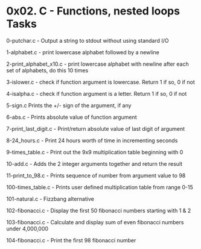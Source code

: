 # 0x02. C - Functions, nested loops Tasks

0-putchar.c - Output a string to stdout without using standard I/O

1-alphabet.c - print lowercase alphabet followed by a newline

2-print_alphabet_x10.c - print lowercase alphabet with newline after each set of alphabets, do this 10 times

3-islower.c - check if function argument is lowercase. Return 1 if so, 0 if not

4-isalpha.c - check if function argument is a letter. Return 1 if so, 0 if not

5-sign.c Prints the +/- sign of the argument, if any

6-abs.c - Prints absolute value of function argument

7-print_last_digit.c - Print/return absolute value of last digit of argument

8-24_hours.c - Print 24 hours worth of time in incrementing seconds

9-times_table.c - Print out the 9x9 multiplication table beginning with 0

10-add.c - Adds the 2 integer arguments together and return the result

11-print_to_98.c - Prints sequence of number from argument value to 98

100-times_table.c - Prints user defined multiplication table from range 0-15

101-natural.c - Fizzbang alternative

102-fibonacci.c - Display the first 50 fibonacci numbers starting with 1 & 2

103-fibonacci.c - Calculate and display sum of even fibonacci numbers under 4,000,000

104-fibonacci.c - Print the first 98 fibonacci number

